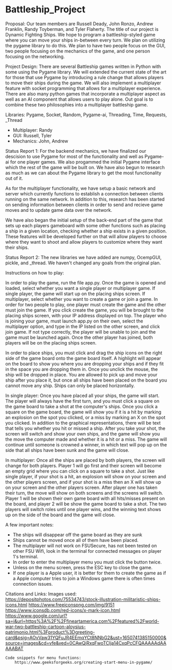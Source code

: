 # Battleship_Project

Proposal:
Our team members are Russell Deady, John Ronzo, Andrew Franklin, Randy Toyberman, and Tyler Flaherty. The title of our project is Dynamic Fighting Ships. We hope to program a battleship-styled game where you can move your ships in-between every turn. We plan on utilizing the pygame library to do this. We plan to  have two people focus on the GUI, two people focusing on the mechanics of the game, and one person focusing on the networking.

Project Design:
There are several Battleship games written in Python with some using the Pygame library. We will extended the current state of the art for those that use Pygame by introducing a rule change that allows players to move their ships during the game. We will also implement a multiplayer feature with socket programming that allows for a multiplayer experience. There are also many python games that incorporate a multiplayer aspect as well as an AI component that allows users to play alone. Out goal is to combine these two philosophies into a multiplayer battleship game. 

Libraries: Pygame, Socket, Random, Pygame-ai, Threading, Time, Requests, _Thread

- Multiplayer: Randy
- GUI: Russell, Tyler
- Mechanics: John, Andrew

Status Report 1: For the backend mechanics, we have finalized our descision to use Pygame for most of the functionality and well as Pygame-ai for one player games. We also progammed the initial Pygame interface which the rest of the game will be built on. We have also begun to research as much as we can about the Pygame library to get the most functionality out of it.

As for the multiplayer functionality, we have setup a basic network and server which currently functions to establish a connection between clients running on the same network. In addition to this, research has been started on sending information between clients in order to send and recieve game moves and to update game data over the network.

We have also began the initial setup of the back-end part of the game that sets up each players gameboard with some other functions such as placing a ship in a given location, checking whether a ship exists in a given position. These features will be developed further on that will allow players to choose where they want to shoot and allow players to customize where they want their ships.

Status Report 2:
The new libraries we have added are numpy, OcempGUI, pickle, and \_thread. We haven't changed any goals from the original plan.


Instructions on how to play:

In order to play the game, run the file app.py. Once the game is opened and loaded, select whether you want a single player or multiplayer game. If single player, the game will start up on the placing ships screen. If multiplayer, select whether you want to create a game or join a game. In order for two people to play, one player must create the game and the other must join the game. If you click create the game, you will be brought to the placing ships screen, with your IP address displayed on top. The player who is joining your game, must launch app.py on their own, select the multiplayer option, and type in the IP listed on the other screen, and click join game. If not type correctly, the player will be unable to join and the game must be launched again. Once the other player has joined, both players will be on the placing ships screen. 
    
In order to place ships, you must click and drag the ship icons on the right side of the game board onto the game board itself. A highlight will appear on the board to show you where you are dropping your ships and if they fit in the space you are dropping them in. Once you unclick the mouse, the ship will be dropped in place. You are allowed to pick up and move your ship after you place it, but once all ships have been placed on the board you cannot move any ship. Ships can only be placed horizontally.

In single player: Once you have placed all your ships, the game will start. The player will always have the first turn, and you must click a square on the game board to take a shot at the computer's ships. Once you click a square on the game board, the game will show you if it is a hit by marking an explosion on the spot you clicked, or a miss by marking an X on the spot you clicked. In addition to the graphical representations, there will be text that tells you whether you hit or missed a ship. After you take your shot, the screen will switch and show your own ships, and the game will show you the move the computer made and  whether it is a hit or a miss. The game will continue until someone is crowned a winner, in which text will pop up on the side that all ships have been sunk and the game will close.

In multiplayer: Once all the ships are placed by both players, the screen will change for both players. Player 1 will go first and their screen will become an empty grid where you can click on a square to take a shot. Just like single player, if your shot is a hit, an explosion will show on your screen and the other players screen, and if your shot is a miss then an X will show up on your screen and the other players screen. After player one has taken their turn, the move will show on both screens and the screens will switch. Player 1 will be shown their own game board with all hits/misses present on the board, and player 2 will be show the game board to take a shot. The two players will switch roles until one player wins, and the winning text shows up on the side of the board and the game will close. 

A few important notes:
* The ships will disappear off the game board as they are sunk
* Ships cannot be moved once all of them have been placed.
* The multiplayer will not work on FSUSecure, has not been tested on other FSU Wifi, look in the terminal for connected messages on player 1's terminal.
* In order to enter the multiplayer menu you must click the button twice.
* Unless on the menu screen, press the ESC key to close the game.
* If one player is a Apple user, it is better for them to create the game as if a Apple computer tries to join a Windows game there is often times connection issues.



Citations and Links:
    Images used:
        https://depositphotos.com/75534743/stock-illustration-militaristic-ships-icons.html
        https://www.freeiconspng.com/img/9151
        https://www.iconsdb.com/red-icons/x-mark-icon.html
        https://www.google.com/url?sa=i&url=https%3A%2F%2Ffineartamerica.com%2Ffeatured%2Fworld-war-two-battleship-cartoon-aloysius-patrimonio.html%3Fproduct%3Dgreeting-card&psig=AOvVaw31YQFuJR4EEmqYCt8NNbG2&ust=1650741385150000&source=images&cd=vfe&ved=0CAwQjRxqFwoTCIja14CxqPcCFQAAAAAdAAAAABAT

    Code snippets for menu functions:
        https://www.geeksforgeeks.org/creating-start-menu-in-pygame/


